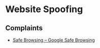 # Website Spoofing

## Complaints

- [Safe Browsing – Google Safe Browsing](https://safebrowsing.google.com)
